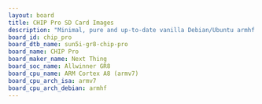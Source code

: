 ```yaml
---
layout: board
title: CHIP Pro SD Card Images
description: "Minimal, pure and up-to-date vanilla Debian/Ubuntu armhf SD card images for CHIP Pro by Next Thing, SoC: Allwinner GR8, CPU ISA: armv7"
board_id: chip_pro
board_dtb_name: sun5i-gr8-chip-pro
board_name: CHIP Pro
board_maker_name: Next Thing
board_soc_name: Allwinner GR8
board_cpu_name: ARM Cortex A8 (armv7)
board_cpu_arch_isa: armv7
board_cpu_arch_debian: armhf
---
```

